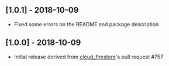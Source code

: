 ## [1.0.1] - 2018-10-09

* Fixed some errors on the README and package description

## [1.0.0] - 2018-10-09

* Initial release derived from [cloud_firestore](https://github.com/flutter/plugins/pull/757)'s pull request #757
